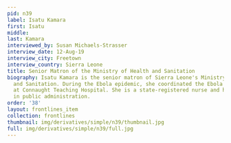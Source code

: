 ```yaml
---
pid: n39
label: Isatu Kamara
first: Isatu
middle: 
last: Kamara
interviewed_by: Susan Michaels-Strasser
interview_date: 12-Aug-19
interview_city: Freetown
interview_country: Sierra Leone
title: Senior Matron of the Ministry of Health and Sanitation
biography: Isatu Kamara is the senior matron of Sierra Leone's Ministry of Health
  and Sanitation. During the Ebola epidemic, she coordinated the Ebola holding unit
  at Connaught Teaching Hospital. She is a state-registered nurse and has a masters
  in public administration.
order: '38'
layout: frontlines_item
collection: frontlines
thumbnail: img/derivatives/simple/n39/thumbnail.jpg
full: img/derivatives/simple/n39/full.jpg
---
```

